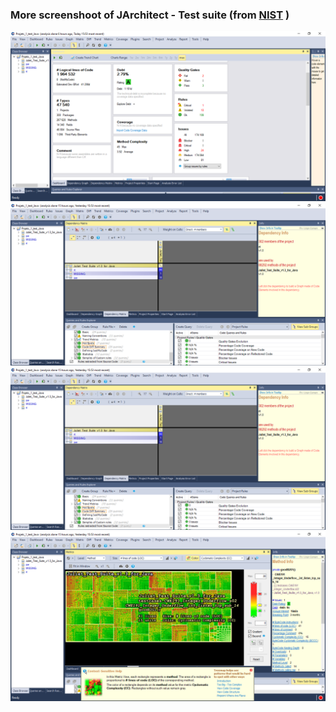 ### More screenshoot of JArchitect - Test suite (from [NIST](https://samate.nist.gov/SRD/testsuite.php) )
![alt](https://github.com/diephuyduc/PhotoPublic_1/blob/master/JArchite_1.png)
![alt](https://github.com/diephuyduc/PhotoPublic_1/blob/master/JA_3.png)
![alt](https://github.com/diephuyduc/PhotoPublic_1/blob/master/JA_3.png)
![alt](https://github.com/diephuyduc/PhotoPublic_1/blob/master/JA_4.png)
